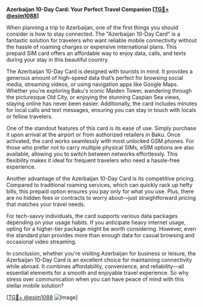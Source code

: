 **Azerbaijan 10-Day Card: Your Perfect Travel Companion [[TG💪+ @esim1088](https://t.me/s/esim1088)]**

When planning a trip to Azerbaijan, one of the first things you should consider is how to stay connected. The "Azerbaijan 10-Day Card" is a fantastic solution for travelers who want reliable mobile connectivity without the hassle of roaming charges or expensive international plans. This prepaid SIM card offers an affordable way to enjoy data, calls, and texts during your stay in this beautiful country.

The Azerbaijan 10-Day Card is designed with tourists in mind. It provides a generous amount of high-speed data that’s perfect for browsing social media, streaming videos, or using navigation apps like Google Maps. Whether you're exploring Baku's iconic Maiden Tower, wandering through the picturesque Old City, or enjoying the stunning Caspian Sea views, staying online has never been easier. Additionally, the card includes minutes for local calls and text messages, ensuring you can stay in touch with locals or fellow travelers.

One of the standout features of this card is its ease of use. Simply purchase it upon arrival at the airport or from authorized retailers in Baku. Once activated, the card works seamlessly with most unlocked GSM phones. For those who prefer not to carry multiple physical SIMs, eSIM options are also available, allowing you to switch between networks effortlessly. This flexibility makes it ideal for frequent travelers who need a hassle-free experience.

Another advantage of the Azerbaijan 10-Day Card is its competitive pricing. Compared to traditional roaming services, which can quickly rack up hefty bills, this prepaid option ensures you pay only for what you use. Plus, there are no hidden fees or contracts to worry about—just straightforward pricing that matches your travel needs.

For tech-savvy individuals, the card supports various data packages depending on your usage habits. If you anticipate heavy internet usage, opting for a higher-tier package might be worth considering. However, even the standard plan provides more than enough data for casual browsing and occasional video streaming.

In conclusion, whether you're visiting Azerbaijan for business or leisure, the Azerbaijan 10-Day Card is an excellent choice for maintaining connectivity while abroad. It combines affordability, convenience, and reliability—all essential elements for a smooth and enjoyable travel experience. So why stress over communication when you can have peace of mind with this stellar mobile solution?

[[TG💪+ @esim1088](https://t.me/s/esim1088) ![Image](https://i.postimg.cc/Y0z9fWf4/image.png)]